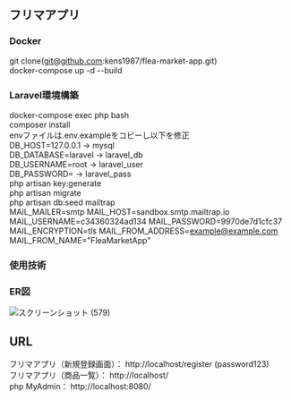 ##  フリマアプリ  
###  Docker  
  git clone(git@github.com:kens1987/flea-market-app.git)  
  docker-compose up -d --build  
###  Laravel環境構築  
  docker-compose exec php bash  
  composer install  
  envファイルは.env.exampleをコピーし以下を修正  
    DB_HOST=127.0.0.1 → mysql  
    DB_DATABASE=laravel → laravel_db  
    DB_USERNAME=root → laravel_user  
    DB_PASSWORD= → laravel_pass  
  php artisan key:generate  
  php artisan migrate  
  php artisan db:seed
  mailtrap  
    MAIL_MAILER=smtp
    MAIL_HOST=sandbox.smtp.mailtrap.io
    MAIL_USERNAME=c34360324ad134
    MAIL_PASSWORD=9970de7d1cfc37
    MAIL_ENCRYPTION=tls
    MAIL_FROM_ADDRESS=example@example.com
    MAIL_FROM_NAME="FleaMarketApp"
###  使用技術  
  
###  ER図  
![スクリーンショット (579)](https://github.com/user-attachments/assets/08c9cdd2-af6a-49a8-b575-142d975530eb)

##  URL  
  フリマアプリ（新規登録画面）：  http://localhost/register  (password123)  
  フリマアプリ（商品一覧）：  http://localhost/  
  php MyAdmin： http://localhost:8080/  
  
